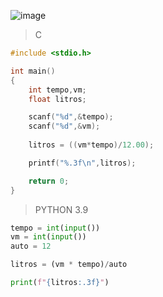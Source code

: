 ![image](https://github.com/lufffe/Beecrowd/assets/90646635/8c313c8e-6b3b-410d-a1df-e2caed8b90ab)

>C
```C
#include <stdio.h>

int main() 
{
	int tempo,vm;
	float litros;

	scanf("%d",&tempo);
	scanf("%d",&vm);
	
	litros = ((vm*tempo)/12.00);

	printf("%.3f\n",litros);

	return 0;
}
```

>PYTHON 3.9
```Python 3.9
tempo = int(input())
vm = int(input())
auto = 12

litros = (vm * tempo)/auto

print(f"{litros:.3f}")
```
